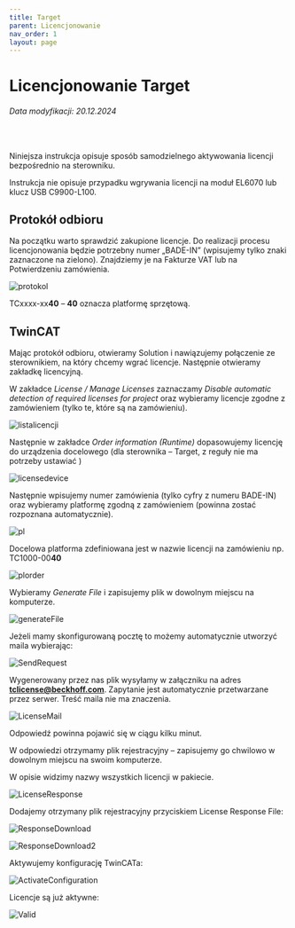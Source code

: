 ```yaml
---
title: Target
parent: Licencjonowanie
nav_order: 1
layout: page
---
```


# Licencjonowanie Target 
<h6> Data modyfikacji: 20.12.2024 </h6>
<br>

Niniejsza  instrukcja  opisuje  sposób  samodzielnego  aktywowania licencji bezpośrednio na sterowniku.

Instrukcja  nie  opisuje  przypadku  wgrywania  licencji  na  moduł EL6070 lub klucz USB C9900-L100.

## Protokół odbioru

Na początku warto sprawdzić zakupione licencje. Do realizacji procesu licencjonowania będzie potrzebny numer „BADE-IN” (wpisujemy tylko znaki zaznaczone na zielono). Znajdziemy je na Fakturze VAT lub na Potwierdzeniu zamówienia.

![protokol](https://ba-pl.github.io/wiki/assets/images/licencje/protokol.png "protokol")


TCxxxx-xx**40** – **40** oznacza platformę sprzętową.

## TwinCAT

Mając protokół odbioru, otwieramy Solution i nawiązujemy połączenie ze sterownikiem, na który chcemy wgrać licencje. Następnie otwieramy zakładkę licencyjną.

W zakładce *License / Manage Licenses* zaznaczamy *Disable automatic detection of required licenses for project* oraz wybieramy licencje zgodne z zamówieniem (tylko te, które są na zamówieniu).

![listalicencji](https://ba-pl.github.io/wiki/assets/images/licencje/listalicencji.png "listalicencji")

Następnie w zakładce *Order information (Runtime)* dopasowujemy licencję do urządzenia docelowego (dla sterownika – Target, z reguły nie ma potrzeby ustawiać ) 

![licensedevice](https://ba-pl.github.io/wiki/assets/images/licencje/licensedevice.png "licensedevice")

Następnie wpisujemy numer zamówienia (tylko cyfry z numeru BADE-IN) oraz wybieramy platformę zgodną z zamówieniem (powinna zostać rozpoznana automatycznie).

![pl](https://ba-pl.github.io/wiki/assets/images/licencje/pl.png "pl")


Docelowa platforma zdefiniowana jest w nazwie licencji na zamówieniu np. TC1000-00**40**

![plorder](https://ba-pl.github.io/wiki/assets/images/licencje/plorder.png "plorder")


Wybieramy *Generate File* i zapisujemy plik w dowolnym miejscu na komputerze.

![generateFile](https://ba-pl.github.io/wiki/assets/images/licencje/generateFile.png "generateFile")


Jeżeli mamy skonfigurowaną pocztę to możemy automatycznie utworzyć maila wybierając:

![SendRequest](https://ba-pl.github.io/wiki/assets/images/licencje/SendRequest.png "SendRequest")

Wygenerowany przez nas plik wysyłamy w załączniku na adres **tclicense@beckhoff.com**. Zapytanie jest automatycznie przetwarzane przez serwer. Treść maila nie ma znaczenia.  

![LicenseMail](https://ba-pl.github.io/wiki/assets/images/licencje/LicenseMail.png "LicenseMail")

Odpowiedź powinna pojawić się w ciągu kilku minut.

W odpowiedzi otrzymamy plik rejestracyjny – zapisujemy go chwilowo w dowolnym miejscu na swoim komputerze.

W opisie widzimy nazwy wszystkich licencji w pakiecie.

![LicenseResponse](https://ba-pl.github.io/wiki/assets/images/licencje/LicenseResponse.png "LicenseResponse")

Dodajemy otrzymany plik rejestracyjny przyciskiem License Response File:

![ResponseDownload](https://ba-pl.github.io/wiki/assets/images/licencje/ResponseDownload.png "ResponseDownload")

![ResponseDownload2](https://ba-pl.github.io/wiki/assets/images/licencje/ResponseDownload2.png "ResponseDownload2")

Aktywujemy konfigurację TwinCATa:

![ActivateConfiguration](https://ba-pl.github.io/wiki/assets/images/licencje/ActivateConfiguration.png "ActivateConfiguration")

Licencje są już aktywne:

![Valid](https://ba-pl.github.io/wiki/assets/images/licencje/Valid.png "Valid")








